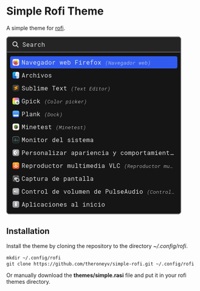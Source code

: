 # Simple Rofi Theme

A simple theme for [rofi](https://github.com/davatorium/rofi).

![Image](image.png)

## Installation

Install the theme by cloning the repository to the directory *~/.config/rofi*.

	mkdir ~/.config/rofi
	git clone https://github.com/theroneyv/simple-rofi.git ~/.config/rofi

Or manually download the **themes/simple.rasi** file and put it in your rofi themes directory.
